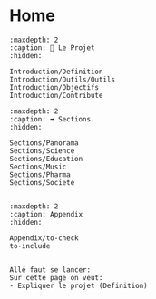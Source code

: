 # Home

```{toctree}
:maxdepth: 2
:caption: 💎 Le Projet
:hidden:

Introduction/Definition
Introduction/Outils/Outils
Introduction/Objectifs
Introduction/Contribute
```

```{toctree}
:maxdepth: 2
:caption: ➡️ Sections
:hidden:

Sections/Panorama
Sections/Science
Sections/Education
Sections/Music
Sections/Pharma
Sections/Societe


```

```{toctree}
:maxdepth: 2
:caption: Appendix
:hidden:

Appendix/to-check
to-include

```

```{admonition} C'est parti

Allé faut se lancer:
Sur cette page on veut:
- Expliquer le projet (Definition)


```

